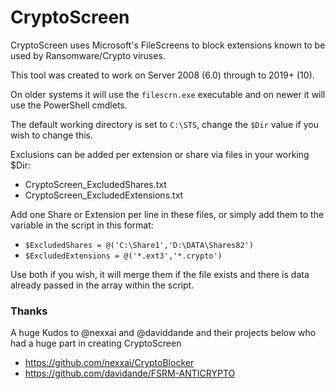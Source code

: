# CryptoScreen

CryptoScreen uses Microsoft's FileScreens to block extensions known to be used by Ransomware/Crypto viruses.

This tool was created to work on Server 2008 (6.0) through to 2019+ (10).

On older systems it will use the `filescrn.exe` executable and on newer it will use the PowerShell cmdlets.

The default working directory is set to `C:\STS`, change the `$Dir` value if you wish to change this.

Exclusions can be added per extension or share via files in your working $Dir:
* CryptoScreen_ExcludedShares.txt
* CryptoScreen_ExcludedExtensions.txt

Add one Share or Extension per line in these files, or simply add them to the variable in the script in this format:

* `$ExcludedShares = @('C:\Share1','D:\DATA\Shares82')`
* `$ExcludedExtensions = @('*.ext3','*.crypto')`

Use both if you wish, it will merge them if the file exists and there is data already passed in the array within the script.

### Thanks

A huge Kudos to @nexxai and @daviddande and their projects below who had a huge part in creating CryptoScreen

* https://github.com/nexxai/CryptoBlocker
* https://github.com/davidande/FSRM-ANTICRYPTO
